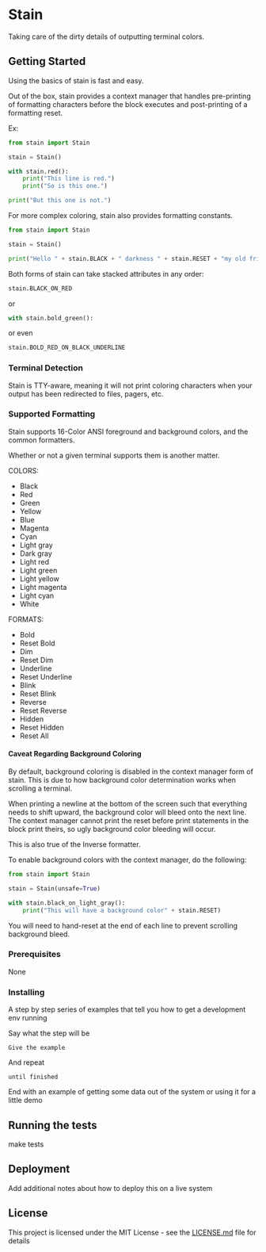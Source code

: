 # Stain 

Taking care of the dirty details of outputting terminal colors.

## Getting Started

Using the basics of stain is fast and easy. 

Out of the box, stain provides a context manager that handles pre-printing of
formatting characters before the block executes and post-printing of a formatting
reset.

Ex:
```PYTHON
from stain import Stain

stain = Stain()

with stain.red():
    print("This line is red.")
    print("So is this one.")

print("But this one is not.")
```

For more complex coloring, stain also provides formatting constants.

```PYTHON
from stain import Stain

stain = Stain()

print("Hello " + stain.BLACK + " darkness " + stain.RESET + "my old friend.")
```


Both forms of stain can take stacked attributes in any order:

```PYTHON
stain.BLACK_ON_RED
```
or
```PYTHON
with stain.bold_green():
```
or even
```PYTHON
stain.BOLD_RED_ON_BLACK_UNDERLINE
```

### Terminal Detection
Stain is TTY-aware, meaning it will not print coloring characters when your output
has been redirected to files, pagers, etc. 


### Supported Formatting

Stain supports 16-Color ANSI foreground and background colors, and the common formatters.

Whether or not a given terminal supports them is another matter. 

COLORS:
* Black
* Red
* Green
* Yellow
* Blue
* Magenta
* Cyan
* Light gray
* Dark gray
* Light red
* Light green
* Light yellow
* Light magenta
* Light cyan
* White

FORMATS:
* Bold
* Reset Bold
* Dim
* Reset Dim
* Underline
* Reset Underline
* Blink
* Reset Blink
* Reverse
* Reset Reverse
* Hidden
* Reset Hidden
* Reset All

#### Caveat Regarding Background Coloring

By default, background coloring is disabled in the context manager form of stain.
This is due to how background color determination works when scrolling a terminal.

When printing a newline at the bottom of the screen such that everything needs to shift
upward, the background color will bleed onto the next line. The context manager cannot
print the reset before print statements in the block print theirs, so ugly background
color bleeding will occur. 

This is also true of the Inverse formatter.

To enable background colors with the context manager, do the following:
```PYTHON
from stain import Stain

stain = Stain(unsafe=True)

with stain.black_on_light_gray():
    print("This will have a background color" + stain.RESET)
```

You will need to hand-reset at the end of each line to prevent scrolling background bleed.


### Prerequisites

 None

### Installing

A step by step series of examples that tell you how to get a development env running

Say what the step will be

```
Give the example
```

And repeat

```
until finished
```

End with an example of getting some data out of the system or using it for a little demo

## Running the tests

make tests

## Deployment

Add additional notes about how to deploy this on a live system

## License

This project is licensed under the MIT License - see the [LICENSE.md](LICENSE.md) file for details
